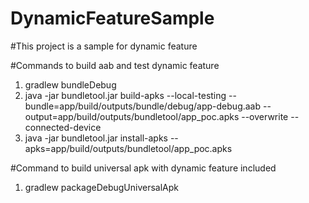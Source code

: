 # DynamicFeatureSample

#This project is a sample for dynamic feature

#Commands to build aab and test dynamic feature
1. gradlew bundleDebug
2. java -jar bundletool.jar build-apks --local-testing --bundle=app/build/outputs/bundle/debug/app-debug.aab --output=app/build/outputs/bundletool/app_poc.apks --overwrite --connected-device
3. java -jar bundletool.jar install-apks --apks=app/build/outputs/bundletool/app_poc.apks

#Command to build universal apk with dynamic feature included
1. gradlew packageDebugUniversalApk
